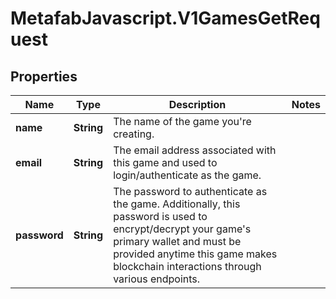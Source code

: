 # MetafabJavascript.V1GamesGetRequest

## Properties

Name | Type | Description | Notes
------------ | ------------- | ------------- | -------------
**name** | **String** | The name of the game you&#39;re creating. | 
**email** | **String** | The email address associated with this game and used to login/authenticate as the game. | 
**password** | **String** | The password to authenticate as the game. Additionally, this password is used to encrypt/decrypt your game&#39;s primary wallet and must be provided anytime this game makes blockchain interactions through various endpoints. | 


